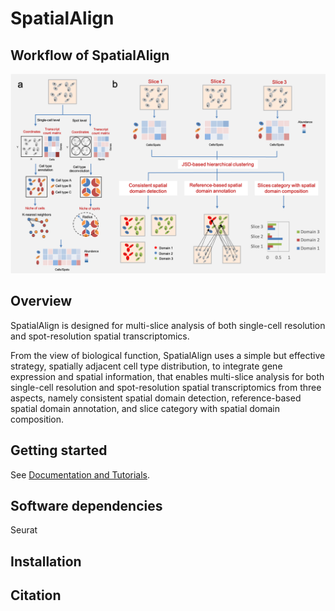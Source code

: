# SpatialAlign

## **Workflow of SpatialAlign** 
![](SpatialAlign_Overview.png)<!-- -->


## Overview
SpatialAlign is designed for multi-slice analysis of both single-cell resolution and spot-resolution spatial transcriptomics.

From the view of biological function, SpatialAlign uses a simple but effective strategy, spatially adjacent cell type distribution, to integrate gene expression and spatial information, that enables multi-slice analysis for both single-cell resolution and spot-resolution spatial transcriptomics from three aspects, namely consistent spatial domain detection, reference-based spatial domain annotation, and slice category with spatial domain composition.

## Getting started
See [Documentation and Tutorials](https://spatialalign.readthedocs.io/en/latest/index.html).

## Software dependencies
Seurat

## Installation


## Citation


